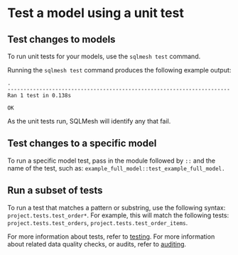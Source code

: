 # Test a model using a unit test

## Test changes to models

To run unit tests for your models, use the `sqlmesh test` command.

Running the `sqlmesh test` command produces the following example output:

```
.
----------------------------------------------------------------------
Ran 1 test in 0.138s

OK
```

As the unit tests run, SQLMesh will identify any that fail.

## Test changes to a specific model

To run a specific model test, pass in the module followed by `::` and the name of the test, such as: `example_full_model::test_example_full_model.`

## Run a subset of tests

To run a test that matches a pattern or substring, use the following syntax: `project.tests.test_order*`.
For example, this will match the following tests: `project.tests.test_orders`, `project.tests.test_order_items`.

For more information about tests, refer to [testing](../concepts/tests.md).
For more information about related data quality checks, or audits, refer to [auditing](../concepts/tests.md).
